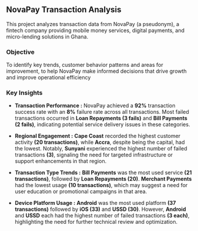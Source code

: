 ## NovaPay Transaction Analysis
This project analyzes transaction data from NovaPay (a pseudonym), a fintech company providing mobile money services, digital payments, and micro-lending solutions in Ghana.



### Objective
To identify key trends, customer behavior patterns and areas for improvement, to help NovaPay make informed decisions that drive growth and improve operational efficiency



### Key Insights

- **Transaction Performance :**
NovaPay achieved a **92%** transaction success rate with an **8%** failure rate across all transactions. Most failed transactions occurred in **Loan Repayments (3 fails)** and **Bill Payments (2 fails)**, indicating potential service delivery issues in these categories.

- **Regional Engagement :**
**Cape Coast** recorded the highest customer activity **(20 transactions)**, while **Accra**, despite being the capital, had the lowest. Notably, **Sunyani** experienced the highest number of failed transactions **(3)**, signaling the need for targeted infrastructure or support enhancements in that region.

- **Transaction Type Trends :**
**Bill Payments** was the most used service **(21 transactions)**, followed by **Loan Repayments (20)**. **Merchant Payments** had the lowest usage **(10 transactions)**, which may suggest a need for user education or promotional campaigns in that area.

- **Device Platform Usage :**
**Android** was the most used platform **(37 transactions)** followed by **iOS (33)** and **USSD (30)**. However, **Android** and **USSD** each had the highest number of failed transactions **(3 each)**, highlighting the need for further technical review and optimization.
